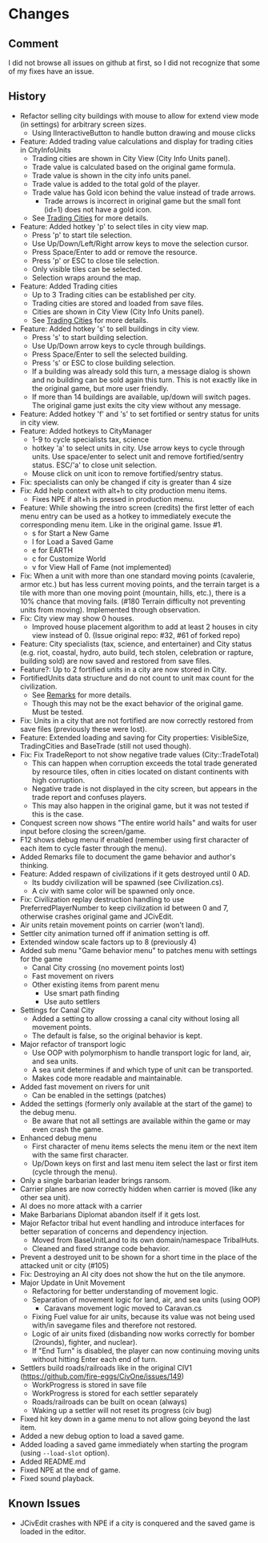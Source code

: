# Changes

## Comment

I did not browse all issues on github at first, so I did not recognize that some of my fixes have an issue.

## History

* Refactor selling city buildings with mouse to allow for extend view mode (in settings) for arbitrary screen sizes.
  * Using IInteractiveButton to handle button drawing and mouse clicks
* Feature: Added trading value calculations and display for trading cities in CityInfoUnits
  * Trading cities are shown in City View (City Info Units panel).
  * Trade value is calculated based on the original game formula.
  * Trade value is shown in the city info units panel.
  * Trade value is added to the total gold of the player.
  * Trade value has Gold icon behind the value instead of trade arrows.
    * Trade arrows is incorrect in original game but the small font (id=1) does not have a gold icon.
  * See [Trading Cities](REMARKS.md#trading-cities) for more details.
* Feature: Added hotkey 'p' to select tiles in city view map.
  * Press 'p' to start tile selection.
  * Use Up/Down/Left/Right arrow keys to move the selection cursor.
  * Press Space/Enter to add or remove the resource.
  * Press 'p' or ESC to close tile selection.
  * Only visible tiles can be selected.
  * Selection wraps around the map.
* Feature: Added Trading cities
  * Up to 3 Trading cities can be established per city.
  * Trading cities are stored and loaded from save files.
  * Cities are shown in City View (City Info Units panel).
  * See [Trading Cities](REMARKS.md#trading-cities) for more details.
* Feature: Added hotkey 's' to sell buildings in city view.  
  * Press 's' to start building selection.
  * Use Up/Down arrow keys to cycle through buildings.
  * Press Space/Enter to sell the selected building.
  * Press 's' or ESC to close building selection.
  * If a building was already sold this turn, a message dialog is shown and no building can be sold again this turn. This is not exactly like in the original game, but more user friendly.
  * If more than 14 buildings are available, up/down will switch pages.
  The original game just exits the city view without any message.
* Feature: Added hotkey 'f' and 's' to set fortified or sentry status for units in city view.  
* Feature: Added hotkeys to CityManager
  * 1-9 to cycle specialists tax, science
  * hotkey 'a' to select units in city. Use arrow keys to cycle through units. Use space/enter to select unit and remove fortified/sentry status. ESC/'a' to close unit selection.
  * Mouse click on unit icon to remove fortified/sentry status.
* Fix: specialists can only be changed if city is greater than 4 size
* Fix: Add help context with alt+h to city production menu items.
  * Fixes NPE if alt+h is pressed in production menu.
* Feature: While showing the intro screen (credits) the first letter of each menu entry can be used as a hotkey to immediately execute the corresponding menu item. Like in the original game. Issue #1.
  * s for Start a New Game
  * l for Load a Saved Game
  * e for EARTH
  * c for Customize World
  * v for View Hall of Fame (not implemented)
* Fix: When a unit with more than one standard moving points (cavalerie, armor etc.) but has less current moving points, and the terrain target is a tile with more than one moving point (mountain, hills, etc.), there is a 10% chance that moving fails. (#180 Terrain difficulty not preventing units from moving). Implemented through observation.
* Fix: City view may show 0 houses.
  * Improved house placement algorithm to add at least 2 houses in city view instead of 0. (Issue original repo: #32, #61 of forked repo)
* Feature: City specialists (tax, science, and entertainer) and City status (e.g. riot, coastal, hydro, auto build, tech stolen, celebration or rapture, building sold) are now saved and restored from save files.
* Feature?: Up to 2 fortified units in a city are now stored in City.
* FortifiedUnits data structure and do not count to unit max count for the civilization.
  * See [Remarks](REMARKS.md#fortified-units-in-cities) for more details.
  * Though this may not be the exact behavior of the original game. Must be tested.
* Fix: Units in a city that are not fortified are now correctly restored from save files (previously these were lost).
* Feature: Extended loading and saving for City properties:  VisibleSize, TradingCities and BaseTrade (still not used though).
* Fix: Fix TradeReport to not show negative trade values (City::TradeTotal)
  * This can happen when corruption exceeds the total trade generated by resource tiles, often in cities located on distant continents with high corruption.
  * Negative trade is not displayed in the city screen, but appears in the trade report and confuses players.
  * This may also happen in the original game, but it was not tested if this is the case.  
* Conquest screen now shows "The entire world hails" and waits for user input before closing the screen/game.
* F12 shows debug menu if enabled (remember using first character of each item to cycle faster through the menu).
* Added Remarks file to document the game behavior and author's thinking.
* Feature: Added respawn of civilizations if it gets destroyed until 0 AD.
  * Its buddy civilization will be spawned (see Civilization.cs).
  * A civ with same color will be spawned only once.
* Fix: Civilization replay destruction handling to use PreferredPlayerNumber to keep civilization id between 0 and 7, otherwise crashes original game and JCivEdit.
* Air units retain movement points on carrier (won't land).
* Settler city animation turned off if animation setting is off.
* Extended window scale factors up to 8 (previously 4)
* Added sub menu "Game behavior menu" to patches menu with settings for the game
  * Canal City crossing (no movement points lost)
  * Fast movement on rivers
  * Other existing items from parent menu
    * Use smart path finding
    * Use auto settlers
* Settings for Canal City
  * Added a setting to allow crossing a canal city without losing all movement points.
  * The default is false, so the original behavior is kept.
* Major refactor of transport logic
  * Use OOP with polymorphism to handle transport logic for land, air, and sea units.
  * A sea unit determines if and which type of unit can be transported.
  * Makes code more readable and maintainable.
* Added fast movement on rivers for unit
  * Can be enabled in the settings (patches)
* Added the settings (formerly only available at the start of the game) to the debug menu.
  * Be aware that not all settings are available within the game or may even crash the game.
* Enhanced debug menu
  * First character of menu items selects the menu item or the next item with the same first character.
  * Up/Down keys on first and last menu item select the last or first item (cycle through the menu).
* Only a single barbarian leader brings ransom.
* Carrier planes are now correctly hidden when carrier is moved (like any other sea unit).
* AI does no more attack with a carrier
* Make Barbarians Diplomat abandon itself if it gets lost.
* Major Refactor tribal hut event handling and introduce interfaces for better separation of concerns and dependency injection.
  * Moved from BaseUnitLand to its own domain/namespace TribalHuts.
  * Cleaned and fixed strange code behavior.
* Prevent a destroyed unit to be shown for a short time in the place of the attacked unit or city (#105)
* Fix: Destroying an AI city does not show the hut on the tile anymore.
* Major Update in Unit Movement
  * Refactoring for better understanding of movement logic.
  * Separation of movement logic for land, air, and sea units (using OOP)
    * Caravans movement logic moved to Caravan.cs
  * Fixing Fuel value for air units, because its value was not being used with/in savegame files and therefore not restored.
  * Logic of air units fixed (disbanding now works correctly for bomber (2rounds), fighter, and nuclear).
  * If "End Turn" is disabled, the player can now continuing moving units without hitting Enter each end of turn.
* Settlers build roads/railroads like in the original CIV1 (<https://github.com/fire-eggs/CivOne/issues/149>)
  * WorkProgress is stored in save file
  * WorkProgress is stored for each settler separately
  * Roads/railroads can be built on ocean (always)
  * Waking up a settler will not reset its progress (civ bug)
* Fixed hit key down in a game menu to not allow going beyond the last item.
* Added a new debug option to load a saved game.
* Added loading a saved game immediately when starting the program (using `--load-slot` option).
* Added README.md
* Fixed NPE at the end of game.
* Fixed sound playback.

## Known Issues

* JCivEdit crashes with NPE if a city is conquered and the saved game is loaded in the editor.
